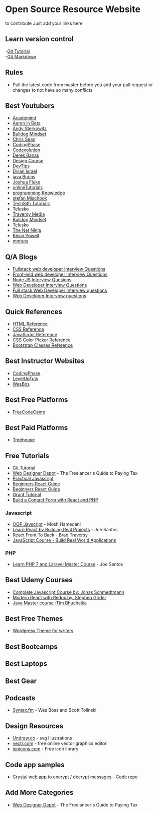 # Open Source Resource Website

to contribute Just add your links here


## Learn version control
-[Git Tutorial](https://codeburst.io/a-step-by-step-guide-to-making-your-first-github-contribution-5302260a2940)<br>
-[Git Markdown](https://guides.github.com/features/mastering-markdown/)

## Rules

- Pull the latest code from master before you add your pull request or changes to not have so many conflicts

## Best Youtubers
- [Academind](https://www.youtube.com/channel/UCSJbGtTlrDami-tDGPUV9-w)
- [Aaron in Beta](https://www.youtube.com/channel/UCXym52jGe7cb5deJRWM3paw)
- [Andy Sterkowitz](https://www.youtube.com/channel/UCZ9qFEC82qM6Pk-54Q4TVWA)
- [Bulldog Mindset](https://www.youtube.com/channel/UCFxdcuY-S6yjZGq_2cjilHg)
- [Chris Sean](https://www.youtube.com/channel/UCu1xbgCV5o48h_BYCQD7KJg)
- [CodingPhase](https://www.youtube.com/channel/UC46wWUso9H5KPQcoL9iE3Ug)
- [Codevolution](https://www.youtube.com/channel/UC80PWRj_ZU8Zu0HSMNVwKWw)
- [Derek Banas](https://www.youtube.com/user/derekbanas)
- [Design Course](https://www.youtube.com/channel/UCVyRiMvfUNMA1UPlDPzG5Ow) 
- [DevTips](https://www.youtube.com/channel/UCyIe-61Y8C4_o-zZCtO4ETQ)
- [Dylan Israel](https://www.youtube.com/user/pizzapokerguy87)
- [java Brains](https://www.youtube.com/user/koushks)
- [Joshua Fluke](https://www.youtube.com/channel/UC-91UA-Xy2Cvb98deRXuggA)
- [onlineTutorials](https://www.youtube.com/channel/UCbwXnUipZsLfUckBPsC7Jog)
- [programming Knowledge](https://www.youtube.com/user/ProgrammingKnowledge)
- [stefan Mischook](https://www.youtube.com/user/killerphp) 
- [TechSith Tutorials](https://www.youtube.com/channel/UCbGZKLIHpox2l0whz6_RYyg "TechSith Tutorials")
- [Telusko](https://www.youtube.com/channel/UC59K-uG2A5ogwIrHw4bmlEg) 
- [Traversy Media](https://www.youtube.com/user/TechGuyWeb)
- [Bulldog Mindset](https://www.youtube.com/channel/UCFxdcuY-S6yjZGq_2cjilHg)
- [Telusko](https://www.youtube.com/channel/UC59K-uG2A5ogwIrHw4bmlEg) 
- [The Net Ninja](https://www.youtube.com/channel/UCW5YeuERMmlnqo4oq8vwUpg)
- [Kevin Powell](https://www.youtube.com/channel/UCJZv4d5rbIKd4QHMPkcABCw)
- [mmtuts](https://www.youtube.com/channel/UCzyuZJ8zZ-Lhfnz41DG5qLw)
## Q/A Blogs
 - [Fullstack web developer Interview Questions](https://github.com/h5bp/Front-end-Developer-Interview-Questions)<br>
 - [Front-end web developer Interview Questions](https://github.com/srikanthreddy376/Interview-Quesions/blob/master/Interview-FAQ.md)
 - [Node JS Interview Quesions](https://medium.com/@vigowebs/frequently-asked-node-js-interview-questions-and-answers-b74fa1f20678)
 - [Web Developer Interview Questions](https://www.codementor.io/blog/web-developer-interview-questions-3ey8yl7epg)
 - [Full stack Web Developer Interview questions](https://www.techbeamers.com/top-web-developer-interview-questions/)
 - [Web Developer Interview questions](https://frontendmasters.com/books/front-end-handbook/2018/practice/interview-q.html)
 
## Quick References
 - [HTML Reference](https://htmlreference.io/)
 - [CSS Reference](https://cssreference.io/)
 - [JavaScript Reference ](https://developer.mozilla.org/en-US/docs/Web/JavaScript/Reference)
 - [CSS Color Picker Reference](https://www.w3schools.com/colors/colors_picker.asp)
 - [Bootstrap Classes Reference](https://www.w3schools.com/bootstrap/bootstrap_ref_all_classes.asp)

## Best Instructor Websites
- [CodingPhase](http://codingphase.com/)
- [LevelUpTuts](https://www.leveluptutorials.com/)
- [WesBos](https://wesbos.com/)

## Best Free Platforms

- [FreeCodeCamp](https://freecodecamp.org)

## Best Paid Platforms

- [Treehouse](https://teamtreehouse.com/home)

## Free Tutorials

- [Git Tutorial](https://codeburst.io/a-step-by-step-guide-to-making-your-first-github-contribution-5302260a2940)
- [Web Designer Depot](https://www.webdesignerdepot.com/2018/09/the-freelancers-guide-to-paying-tax/) - The Freelancer's Guide to Paying Tax
- [Practical Javascript](https://watchandcode.com/p/practical-javascript)
- [Beginners React Guide](https://egghead.io/courses/the-beginner-s-guide-to-react)
- [Beginners React Guide](https://egghead.io/courses/the-beginner-s-guide-to-react)
- [Grunt Tutorial](https://24ways.org/2013/grunt-is-not-weird-and-hard/)
- [Build a Contact Form with React and PHP](https://blog.bitsrc.io/how-to-build-a-contact-form-with-react-js-and-php-d5977c17fec0)

### Javascript

- [OOP Javscript](https://www.udemy.com/javascript-object-oriented-programming/) - Mosh Hamedani
- [Learn React by Building Real Projects](https://www.udemy.com/learn-react-by-building-a-real-projects/) - Joe Santos
- [React Front To Back](https://www.udemy.com/react-front-to-back/) - Brad Traversy
- [JavaScript Course - Build Real World Applications](https://www.udemy.com/the-ultimate-javascript-course-build-real-world-apps2018/)

### PHP

- [Learn PHP 7 and Laravel Master Course](https://www.udemy.com/learn-php-7-and-laravel-master-course/) - Joe Santos

## Best Udemy Courses
 - [Complete Javascript Course by: Jonas Schmedtmann](https://www.udemy.com/the-complete-javascript-course/ "Complete Javascript Course")
 - [Modern React with Redux by: Stephen Grider](https://www.udemy.com/react-redux/ "React/Redux Course")
 - [Java Master course :Tim Bhuchalka](https://www.udemy.com/java-the-complete-java-developer-course/)
 
## Best Free Themes
- [Wordpress Theme for writers](https://github.com/malithmcr/crafty)

## Best Bootcamps

## Best Laptops

## Best Gear

## Podcasts

- [Syntax.fm](https://syntax.fm/) - Wes Boss and Scott Tolinski

## Design Resources

- [Undraw.co](https://undraw.co/) - svg Illustrations
- [vectr.com](https://vectr.com) - free online vector graphics editor
- [ionicons.com](https://ionicons.com) - Free icon library


## Code app samples
 - [Crystal web app](https://dataencrypt.me) to encrypt / decrypt messages - [Code repo](https://bitbucket.org/mischicanadas/dataencrypt)

## Add More Categories

- [Web Designer Depot](https://www.webdesignerdepot.com/2018/09/the-freelancers-guide-to-paying-tax/) - The Freelancer's Guide to Paying Tax
